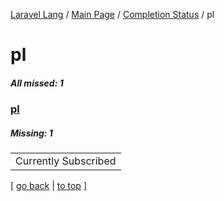 [Laravel Lang](https://github.com/Laravel-Lang/lang) / [Main Page](../index.md) / [Completion Status](../status.md) / pl

# pl

##### All missed: 1


### [pl](https://github.com/Laravel-Lang/lang/blob/master/locales/pl/pl.json)

##### Missing: 1

<table >
<tr><td align="left" >
Currently Subscribed
</td>
</tr>

</table>


[ [go back](../status.md) | [to top](#) ]

